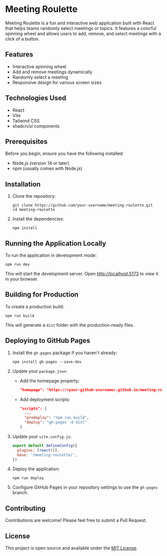 # Meeting Roulette

Meeting Roulette is a fun and interactive web application built with React that helps teams randomly select meetings or topics. It features a colorful spinning wheel and allows users to add, remove, and select meetings with a click of a button.

## Features

- Interactive spinning wheel
- Add and remove meetings dynamically
- Randomly select a meeting
- Responsive design for various screen sizes

## Technologies Used

- React
- Vite
- Tailwind CSS
- shadcn/ui components

## Prerequisites

Before you begin, ensure you have the following installed:
- Node.js (version 14 or later)
- npm (usually comes with Node.js)

## Installation

1. Clone the repository:
   ```
   git clone https://github.com/your-username/meeting-roulette.git
   cd meeting-roulette
   ```

2. Install the dependencies:
   ```
   npm install
   ```

## Running the Application Locally

To run the application in development mode:

```
npm run dev
```

This will start the development server. Open [http://localhost:5173](http://localhost:5173) to view it in your browser.

## Building for Production

To create a production build:

```
npm run build
```

This will generate a `dist` folder with the production-ready files.

## Deploying to GitHub Pages

1. Install the `gh-pages` package if you haven't already:
   ```
   npm install gh-pages --save-dev
   ```

2. Update your `package.json`:
   - Add the homepage property:
     ```json
     "homepage": "https://<your-github-username>.github.io/meeting-roulette",
     ```
   - Add deployment scripts:
     ```json
     "scripts": {
       ...
       "predeploy": "npm run build",
       "deploy": "gh-pages -d dist"
     }
     ```

3. Update your `vite.config.js`:
   ```javascript
   export default defineConfig({
     plugins: [react()],
     base: '/meeting-roulette/',
   })
   ```

4. Deploy the application:
   ```
   npm run deploy
   ```

5. Configure GitHub Pages in your repository settings to use the `gh-pages` branch.

## Contributing

Contributions are welcome! Please feel free to submit a Pull Request.

## License

This project is open source and available under the [MIT License](LICENSE).